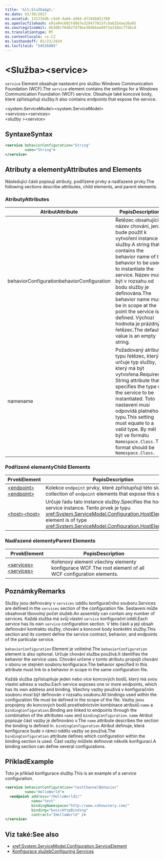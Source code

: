 ```yaml
---
title: '&lt;Služba&gt;'
ms.date: 03/30/2017
ms.assetid: 13123dd6-c4a9-4a04-a984-df184b851788
ms.openlocfilehash: e91e04c602fd867e329477015fc0a8354ae26a05
ms.sourcegitcommit: 6b308cf6d627d78ee36dbbae8972a310ac7fd6c8
ms.translationtype: MT
ms.contentlocale: cs-CZ
ms.lasthandoff: 01/23/2019
ms.locfileid: "54535005"
---
```

# <a name="ltservicegt"></a><span data-ttu-id="59d6c-102">&lt;Služba&gt;</span><span class="sxs-lookup"><span data-stu-id="59d6c-102">&lt;service&gt;</span></span>
<span data-ttu-id="59d6c-103">`service` Element obsahuje nastavení pro službu Windows Communication Foundation (WCF).</span><span class="sxs-lookup"><span data-stu-id="59d6c-103">The `service` element contains the settings for a Windows Communication Foundation (WCF) service.</span></span> <span data-ttu-id="59d6c-104">Obsahuje také koncové body, které zpřístupňují služby.</span><span class="sxs-lookup"><span data-stu-id="59d6c-104">It also contains endpoints that expose the service.</span></span>  
  
 <span data-ttu-id="59d6c-105">\<system.ServiceModel></span><span class="sxs-lookup"><span data-stu-id="59d6c-105">\<system.ServiceModel></span></span>  
<span data-ttu-id="59d6c-106">\<services></span><span class="sxs-lookup"><span data-stu-id="59d6c-106">\<services></span></span>  
<span data-ttu-id="59d6c-107">\<služby ></span><span class="sxs-lookup"><span data-stu-id="59d6c-107">\<service></span></span>  
  
## <a name="syntax"></a><span data-ttu-id="59d6c-108">Syntaxe</span><span class="sxs-lookup"><span data-stu-id="59d6c-108">Syntax</span></span>  
  
```xml  
<service behaviorConfiguration="String"
         name="String">
</service>
```  
  
## <a name="attributes-and-elements"></a><span data-ttu-id="59d6c-109">Atributy a elementy</span><span class="sxs-lookup"><span data-stu-id="59d6c-109">Attributes and Elements</span></span>  
 <span data-ttu-id="59d6c-110">Následující části popisují atributy, podřízené prvky a nadřazené prvky.</span><span class="sxs-lookup"><span data-stu-id="59d6c-110">The following sections describe attributes, child elements, and parent elements.</span></span>  
  
### <a name="attributes"></a><span data-ttu-id="59d6c-111">Atributy</span><span class="sxs-lookup"><span data-stu-id="59d6c-111">Attributes</span></span>  
  
|<span data-ttu-id="59d6c-112">Atribut</span><span class="sxs-lookup"><span data-stu-id="59d6c-112">Attribute</span></span>|<span data-ttu-id="59d6c-113">Popis</span><span class="sxs-lookup"><span data-stu-id="59d6c-113">Description</span></span>|  
|---------------|-----------------|  
|<span data-ttu-id="59d6c-114">behaviorConfiguration</span><span class="sxs-lookup"><span data-stu-id="59d6c-114">behaviorConfiguration</span></span>|<span data-ttu-id="59d6c-115">Řetězec obsahující název chování, jenž bude použit k vytvoření instance služby.</span><span class="sxs-lookup"><span data-stu-id="59d6c-115">A string that contains the behavior name of the behavior to be used to instantiate the service.</span></span> <span data-ttu-id="59d6c-116">Název musí být v rozsahu od bodu služby je definována.</span><span class="sxs-lookup"><span data-stu-id="59d6c-116">The behavior name must be in scope at the point the service is defined.</span></span> <span data-ttu-id="59d6c-117">Výchozí hodnota je prázdný řetězec.</span><span class="sxs-lookup"><span data-stu-id="59d6c-117">The default value is an empty string.</span></span>|  
|<span data-ttu-id="59d6c-118">name</span><span class="sxs-lookup"><span data-stu-id="59d6c-118">name</span></span>|<span data-ttu-id="59d6c-119">Požadovaný atribut typu řetězec, který určuje typ služby, který má být vytvořena.</span><span class="sxs-lookup"><span data-stu-id="59d6c-119">Required String attribute that specifies the type of the service to be instantiated.</span></span> <span data-ttu-id="59d6c-120">Toto nastavení musí odpovídá platného typu.</span><span class="sxs-lookup"><span data-stu-id="59d6c-120">This setting must equate to a valid type.</span></span> <span data-ttu-id="59d6c-121">By měl být ve formátu `Namespace.Class.`</span><span class="sxs-lookup"><span data-stu-id="59d6c-121">The format should be `Namespace.Class.`</span></span>|  
  
### <a name="child-elements"></a><span data-ttu-id="59d6c-122">Podřízené elementy</span><span class="sxs-lookup"><span data-stu-id="59d6c-122">Child Elements</span></span>  
  
|<span data-ttu-id="59d6c-123">Prvek</span><span class="sxs-lookup"><span data-stu-id="59d6c-123">Element</span></span>|<span data-ttu-id="59d6c-124">Popis</span><span class="sxs-lookup"><span data-stu-id="59d6c-124">Description</span></span>|  
|-------------|-----------------|  
|[<span data-ttu-id="59d6c-125">\<endpoint></span><span class="sxs-lookup"><span data-stu-id="59d6c-125">\<endpoint></span></span>](../../../../../docs/framework/configure-apps/file-schema/wcf/endpoint-element.md)|<span data-ttu-id="59d6c-126">Kolekce `endpoint` prvky, které zpřístupňují této služby.</span><span class="sxs-lookup"><span data-stu-id="59d6c-126">A collection of `endpoint` elements that expose this service.</span></span>|  
|[<span data-ttu-id="59d6c-127">\<host></span><span class="sxs-lookup"><span data-stu-id="59d6c-127">\<host></span></span>](../../../../../docs/framework/configure-apps/file-schema/wcf/host.md)|<span data-ttu-id="59d6c-128">Určuje řadu tato instance služby.</span><span class="sxs-lookup"><span data-stu-id="59d6c-128">Specifies the host of this service instance.</span></span> <span data-ttu-id="59d6c-129">Tento prvek je typu <xref:System.ServiceModel.Configuration.HostElement>.</span><span class="sxs-lookup"><span data-stu-id="59d6c-129">This element is of type <xref:System.ServiceModel.Configuration.HostElement>.</span></span>|  
  
### <a name="parent-elements"></a><span data-ttu-id="59d6c-130">Nadřazené elementy</span><span class="sxs-lookup"><span data-stu-id="59d6c-130">Parent Elements</span></span>  
  
|<span data-ttu-id="59d6c-131">Prvek</span><span class="sxs-lookup"><span data-stu-id="59d6c-131">Element</span></span>|<span data-ttu-id="59d6c-132">Popis</span><span class="sxs-lookup"><span data-stu-id="59d6c-132">Description</span></span>|  
|-------------|-----------------|  
|[<span data-ttu-id="59d6c-133">\<services></span><span class="sxs-lookup"><span data-stu-id="59d6c-133">\<services></span></span>](../../../../../docs/framework/configure-apps/file-schema/wcf/services.md)|<span data-ttu-id="59d6c-134">Kořenový element všechny elementy konfigurace WCF.</span><span class="sxs-lookup"><span data-stu-id="59d6c-134">The root element of all WCF configuration elements.</span></span>|  
  
## <a name="remarks"></a><span data-ttu-id="59d6c-135">Poznámky</span><span class="sxs-lookup"><span data-stu-id="59d6c-135">Remarks</span></span>  
 <span data-ttu-id="59d6c-136">Služby jsou definovány v `services` oddílu konfiguračního souboru.</span><span class="sxs-lookup"><span data-stu-id="59d6c-136">Services are defined in the `services` section of the configuration file.</span></span> <span data-ttu-id="59d6c-137">Sestavení může obsahovat libovolný počet služeb.</span><span class="sxs-lookup"><span data-stu-id="59d6c-137">An assembly can contain any number of services.</span></span> <span data-ttu-id="59d6c-138">Každá služba má svůj vlastní `service` konfigurační oddíl.</span><span class="sxs-lookup"><span data-stu-id="59d6c-138">Each service has its own `service` configuration section.</span></span> <span data-ttu-id="59d6c-139">V této části a její obsah definování kontraktu služby, chování a koncové body konkrétní služby.</span><span class="sxs-lookup"><span data-stu-id="59d6c-139">This section and its content define the service contract, behavior, and endpoints of the particular service.</span></span>  
  
 <span data-ttu-id="59d6c-140">`behaviorConfiguration` Element je volitelné.</span><span class="sxs-lookup"><span data-stu-id="59d6c-140">The `behaviorConfiguration` element is also optional.</span></span> <span data-ttu-id="59d6c-141">Určuje chování služba používá.</span><span class="sxs-lookup"><span data-stu-id="59d6c-141">It identifies the behavior the service uses.</span></span> <span data-ttu-id="59d6c-142">Chování určené v tomto atributu propojit chování v oboru ve stejném souboru konfigurace.</span><span class="sxs-lookup"><span data-stu-id="59d6c-142">The behavior specified in this attribute must link to a behavior in scope in the same configuration file.</span></span>  
  
 <span data-ttu-id="59d6c-143">Každá služba zpřístupňuje jeden nebo více koncových bodů, který má svou vlastní adresu a vazbu.</span><span class="sxs-lookup"><span data-stu-id="59d6c-143">Each service exposes one or more endpoints, which has its own address and binding.</span></span> <span data-ttu-id="59d6c-144">Všechny vazby používá v konfiguračním souboru musí být definován v rozsahu souboru.</span><span class="sxs-lookup"><span data-stu-id="59d6c-144">All bindings used within the configuration file must be defined in the scope of the file.</span></span> <span data-ttu-id="59d6c-145">Vazby jsou propojeny do koncových bodů prostřednictvím kombinace atributů `name` a `bindingConfiguration`.</span><span class="sxs-lookup"><span data-stu-id="59d6c-145">Binding are linked to endpoints through the combination of the attributes `name` and `bindingConfiguration`.</span></span> <span data-ttu-id="59d6c-146">`name` Atribut popisuje část vazby je definováno v.</span><span class="sxs-lookup"><span data-stu-id="59d6c-146">The `name` attribute describes the section the binding is defined in.</span></span> <span data-ttu-id="59d6c-147">`bindingConfiguration` Atribut definuje, která konfigurace bude v rámci oddílu vazby se používá.</span><span class="sxs-lookup"><span data-stu-id="59d6c-147">The `bindingConfiguration` attribute defines which configuration within the binding section is used.</span></span> <span data-ttu-id="59d6c-148">Část vazby můžete definovat několik konfigurací.</span><span class="sxs-lookup"><span data-stu-id="59d6c-148">A binding section can define several configurations.</span></span>  
  
## <a name="example"></a><span data-ttu-id="59d6c-149">Příklad</span><span class="sxs-lookup"><span data-stu-id="59d6c-149">Example</span></span>  
 <span data-ttu-id="59d6c-150">Toto je příklad konfigurace služby.</span><span class="sxs-lookup"><span data-stu-id="59d6c-150">This is an example of a service configuration.</span></span>  
  
```xml  
<service behaviorConfiguration="testChannelBehavior"
         name="HelloWorld">
  <endpoint address="/HelloWorld2/"
            name="test"
            bindingNamespace="http://www.cohowinery.com/"
            binding="basicHttpBinding"
            contract="IHelloWorld" />
</service>
```  
  
## <a name="see-also"></a><span data-ttu-id="59d6c-151">Viz také:</span><span class="sxs-lookup"><span data-stu-id="59d6c-151">See also</span></span>
- <xref:System.ServiceModel.Configuration.ServiceElement>
- [<span data-ttu-id="59d6c-152">Konfigurace služeb</span><span class="sxs-lookup"><span data-stu-id="59d6c-152">Configuring Services</span></span>](../../../../../docs/framework/wcf/configuring-services.md)
